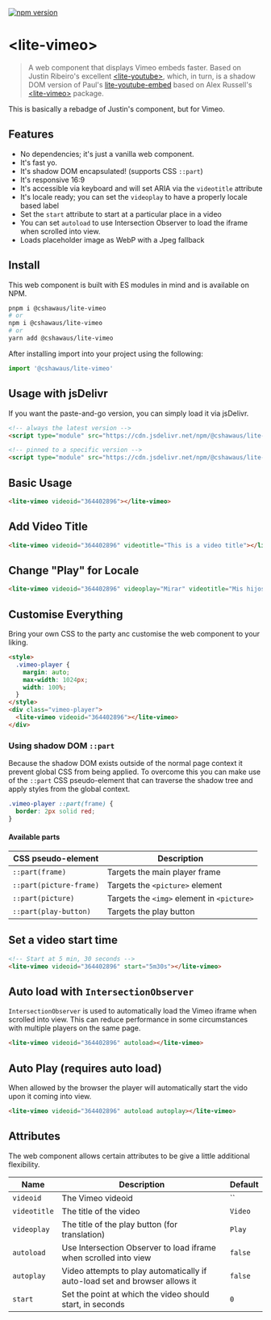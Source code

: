 [![npm version](https://badge.fury.io/js/%40cshawaus%2Flite-vimeo.svg)](https://badge.fury.io/js/%40cshawaus%2Flite-vimeo)

# \<lite-vimeo\>

> A web component that displays Vimeo embeds faster. Based on Justin Ribeiro's excellent [\<lite-youtube\>](https://github.com/justinribeiro/lite-youtube), which, in turn, is a shadow DOM version of Paul's [lite-youtube-embed](https://github.com/paulirish/lite-youtube-embed) based on Alex Russell's [\<lite-vimeo\>](https://github.com/cshawaus/lite-vimeo/) package.

This is basically a rebadge of Justin's component, but for Vimeo.

## Features

- No dependencies; it's just a vanilla web component.
- It's fast yo.
- It's shadow DOM encapsulated! (supports CSS `::part`)
- It's responsive 16:9
- It's accessible via keyboard and will set ARIA via the `videotitle` attribute
- It's locale ready; you can set the `videoplay` to have a properly locale based label
- Set the `start` attribute to start at a particular place in a video
- You can set `autoload` to use Intersection Observer to load the iframe when scrolled into view.
- Loads placeholder image as WebP with a Jpeg fallback

## Install

This web component is built with ES modules in mind and is
available on NPM.

```sh
pnpm i @cshawaus/lite-vimeo
# or
npm i @cshawaus/lite-vimeo
# or
yarn add @cshawaus/lite-vimeo
```

After installing import into your project using the following:

```js
import '@cshawaus/lite-vimeo'
```

## Usage with jsDelivr

If you want the paste-and-go version, you can simply load it via jsDelivr.

```html
<!-- always the latest version -->
<script type="module" src="https://cdn.jsdelivr.net/npm/@cshawaus/lite-vimeo/lite-vimeo.js"></script>

<!-- pinned to a specific version -->
<script type="module" src="https://cdn.jsdelivr.net/npm/@cshawaus/lite-vimeo@1.0.0/lite-vimeo.js"></script>
```

## Basic Usage

```html
<lite-vimeo videoid="364402896"></lite-vimeo>
```

## Add Video Title

```html
<lite-vimeo videoid="364402896" videotitle="This is a video title"></lite-vimeo>
```

## Change "Play" for Locale</h3>

```html
<lite-vimeo videoid="364402896" videoplay="Mirar" videotitle="Mis hijos se burlan de mi español"></lite-vimeo>
```

## Customise Everything

Bring your own CSS to the party anc customise the web component to your liking.

```html
<style>
  .vimeo-player {
    margin: auto;
    max-width: 1024px;
    width: 100%;
  }
</style>
<div class="vimeo-player">
  <lite-vimeo videoid="364402896"></lite-vimeo>
</div>
```

### Using shadow DOM `::part`

Because the shadow DOM exists outside of the normal page context it prevent global CSS from being applied. To overcome this you can make use of the `::part` CSS pseudo-element that can traverse the shadow tree and apply styles from the global context.

```css
.vimeo-player ::part(frame) {
  border: 2px solid red;
}
```

#### Available parts

| CSS pseudo-element      | Description                                |
| ----------------------- | ------------------------------------------ |
| `::part(frame)`         | Targets the main player frame              |
| `::part(picture-frame)` | Targets the `<picture>` element            |
| `::part(picture)`       | Targets the `<img>` element in `<picture>` |
| `::part(play-button)`   | Targets the play button                    |

## Set a video start time

```html
<!-- Start at 5 min, 30 seconds -->
<lite-vimeo videoid="364402896" start="5m30s"></lite-vimeo>
```

## Auto load with `IntersectionObserver`

`IntersectionObserver` is used to automatically load the Vimeo iframe when scrolled into view. This can reduce performance in some circumstances with multiple players on the same page.

```html
<lite-vimeo videoid="364402896" autoload></lite-vimeo>
```

## Auto Play (requires auto load)

When allowed by the browser the player will automatically start the vido upon it coming into view.

```html
<lite-vimeo videoid="364402896" autoload autoplay></lite-vimeo>
```

## Attributes

The web component allows certain attributes to be give a little additional
flexibility.

| Name         | Description                                                                 | Default |
| ------------ | --------------------------------------------------------------------------- | ------- |
| `videoid`    | The Vimeo videoid                                                           | ``      |
| `videotitle` | The title of the video                                                      | `Video` |
| `videoplay`  | The title of the play button (for translation)                              | `Play`  |
| `autoload`   | Use Intersection Observer to load iframe when scrolled into view            | `false` |
| `autoplay`   | Video attempts to play automatically if auto-load set and browser allows it | `false` |
| `start`      | Set the point at which the video should start, in seconds                   | `0`     |
